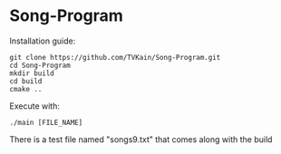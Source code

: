 # Song-Program
Installation guide:
```
git clone https://github.com/TVKain/Song-Program.git
cd Song-Program
mkdir build
cd build
cmake ..
```
Execute with:
```
./main [FILE_NAME]
```
There is a test file named "songs9.txt" that comes along with the build
